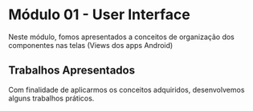 # **Módulo 01** - User Interface
Neste módulo, fomos apresentados a conceitos de organização dos componentes nas telas (Views dos apps Android)
## Trabalhos Apresentados
Com finalidade de aplicarmos os conceitos adquiridos, desenvolvemos alguns trabalhos práticos.